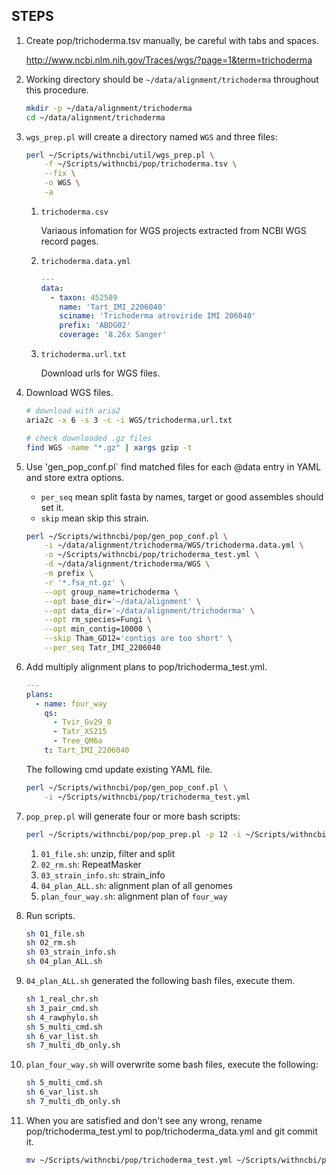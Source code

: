 ## STEPS

1. Create pop/trichoderma.tsv manually, be careful with tabs and spaces.

    http://www.ncbi.nlm.nih.gov/Traces/wgs/?page=1&term=trichoderma

2. Working directory should be `~/data/alignment/trichoderma` throughout this procedure.

    ```bash
    mkdir -p ~/data/alignment/trichoderma
    cd ~/data/alignment/trichoderma
    ```

3. `wgs_prep.pl` will create a directory named `WGS` and three files:

    ```bash
    perl ~/Scripts/withncbi/util/wgs_prep.pl \
        -f ~/Scripts/withncbi/pop/trichoderma.tsv \
        --fix \
        -o WGS \
        -a
    ```

    1. `trichoderma.csv`
    
        Variaous infomation for WGS projects extracted from NCBI WGS record pages.
    
    2. `trichoderma.data.yml`
    
        ```yaml
        ---
        data:
          - taxon: 452589
            name: 'Tart_IMI_2206040'
            sciname: 'Trichoderma atroviride IMI 206040'
            prefix: 'ABDG02'
            coverage: '8.26x Sanger'
        ```
        
    3. `trichoderma.url.txt`
    
        Download urls for WGS files.

4. Download WGS files.

    ```bash
    # download with aria2
    aria2c -x 6 -s 3 -c -i WGS/trichoderma.url.txt
    
    # check downloaded .gz files
    find WGS -name "*.gz" | xargs gzip -t 
    ```

5. Use 'gen_pop_conf.pl` find matched files for each @data entry in YAML and store extra options.

    * `per_seq` mean split fasta by names, target or good assembles should set it.
    * `skip` mean skip this strain.

    ```bash
    perl ~/Scripts/withncbi/pop/gen_pop_conf.pl \
        -i ~/data/alignment/trichoderma/WGS/trichoderma.data.yml \
        -o ~/Scripts/withncbi/pop/trichoderma_test.yml \
        -d ~/data/alignment/trichoderma/WGS \
        -m prefix \
        -r '*.fsa_nt.gz' \
        --opt group_name=trichoderma \
        --opt base_dir='~/data/alignment' \
        --opt data_dir='~/data/alignment/trichoderma' \
        --opt rm_species=Fungi \
        --opt min_contig=10000 \
        --skip Tham_GD12='contigs are too short' \
        --per_seq Tatr_IMI_2206040
    ```

6. Add multiply alignment plans to pop/trichoderma_test.yml.

    ```yaml
    ---
    plans:
      - name: four_way
        qs:
          - Tvir_Gv29_8
          - Tatr_XS215
          - Tree_QM6a
        t: Tart_IMI_2206040
    ```

    The following cmd update existing YAML file.

    ```bash
    perl ~/Scripts/withncbi/pop/gen_pop_conf.pl \
        -i ~/Scripts/withncbi/pop/trichoderma_test.yml
    ```

7. `pop_prep.pl` will generate four or more bash scripts:

    ```bash
    perl ~/Scripts/withncbi/pop/pop_prep.pl -p 12 -i ~/Scripts/withncbi/pop/trichoderma_test.yml
    ```
    
    1. `01_file.sh`: unzip, filter and split
    2. `02_rm.sh`: RepeatMasker
    3. `03_strain_info.sh`: strain_info
    4. `04_plan_ALL.sh`: alignment plan of all genomes
    5. `plan_four_way.sh`: alignment plan of `four_way`

8. Run scripts.

    ```bash
    sh 01_file.sh
    sh 02_rm.sh
    sh 03_strain_info.sh
    sh 04_plan_ALL.sh
    ```

8. `04_plan_ALL.sh` generated the following bash files, execute them.

    ```bash
    sh 1_real_chr.sh
    sh 3_pair_cmd.sh
    sh 4_rawphylo.sh
    sh 5_multi_cmd.sh
    sh 6_var_list.sh
    sh 7_multi_db_only.sh
    ```

9. `plan_four_way.sh` will overwrite some bash files, execute the following:

    ```bash
    sh 5_multi_cmd.sh
    sh 6_var_list.sh
    sh 7_multi_db_only.sh
    ```

10. When you are satisfied and don't see any wrong, rename pop/trichoderma_test.yml to
    pop/trichoderma_data.yml and git commit it.
    
    ```bash
    mv ~/Scripts/withncbi/pop/trichoderma_test.yml ~/Scripts/withncbi/pop/trichoderma_data.yml
    ```
